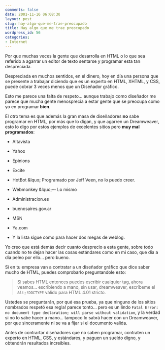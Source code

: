 ```yaml
---
comments: false
date: 2001-11-16 06:08:30
layout: post
slug: hay-algo-que-me-trae-preocupado
title: Hay algo que me trae preocupado
wordpress_id: 56
categories:
- Internet
---
```


Por que muchas veces la gente que desarrolla en HTML o lo que sea referido a agarrar un editor de texto sentarse y programar esta tan despreciada.





Despreciada en muchos sentidos, en el dinero, hoy en día una persona que se presente a trabajar diciendo que es un experto en HTML, XHTML, y CSS, puede cobrar 3 veces menos que un Diseñador gráfico.





Esto me parece una falta de respeto… aunque trabajo como diseñador me parece que mucha gente menosprecia a estar gente que se preocupa como yo en programar **bien**.





El otro tema es que además la gran masa de diseñadores **no** sabe programar en HTML, por más que lo digan, y que agarren un Dreamweaver, esto lo digo por estos ejemplos de excelentes sitios pero **muy mal programados**:







  * Altavista

	
  * Yahoo

	
  * Epinions

	
  * Excite

	
  * HotBot &lquo; Programado por Jeff Veen, no lo puedo creer.

	
  * Webmonkey &lquo;–- Lo mismo

	
  * Administracion.es

	
  * buenosaires.gov.ar

	
  * MSN

	
  * Ya.com

	
  * Y la lista sigue como para hacer dos megas de weblog.





Yo creo que está demás decir cuanto desprecio a esta gente, sobre todo cuando no te dejan hacer las cosas estándares como en mi caso, que día a día peleo por ello… pero bueno.





Si en tu empresa van a contratar a un diseñador gráfico que dice saber mucho de HTML, puedes comprobarlo preguntandole esto:





> 

> 
> Si sabes HTML entonces puedes escribir cualquier tag, ahora veamos… escribiendo a mano, sin usar, dreamweaver, escríbeme el `&lt;!DOCTYPE` válido para HTML 4.01 stricto.
> 
> 






Ustedes se preguntarán, por qué esa prueba, ya que ninguno de los sitios nombrados respetó esa regla! parece tonto… pero es un lindo `Fatal Error: no document type declaration; will parse without validation`, y la verdad si no lo sabe hacer a mano… tampoco lo sabrá hacer con un Dreamweaver, por que sinceramente ni se va a fijar si el documento valida.





Antes de contrartar diseñadores que no saben programar, contraten un experto en HTML, CSS, y estándares, y paguen un sueldo digno, y obtendrán resultados increíbles.




 
